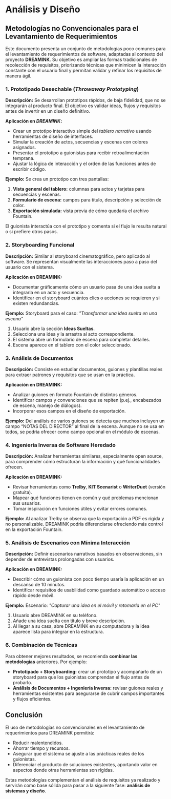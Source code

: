 # Análisis y Diseño

## Metodologías no Convencionales para el Levantamiento de Requerimientos

Este documento presenta un conjunto de metodologías poco comunes para el levantamiento de requerimientos de software, adaptadas al contexto del proyecto **DREAMINK**. Su objetivo es ampliar las formas tradicionales de recolección de requisitos, priorizando técnicas que minimicen la interacción constante con el usuario final y permitan validar y refinar los requisitos de manera ágil.

### 1. Prototipado Desechable (*Throwaway Prototyping*)

**Descripción:**
Se desarrollan prototipos rápidos, de baja fidelidad, que no se integrarán al producto final. El objetivo es validar ideas, flujos y requisitos antes de invertir en un diseño definitivo.

**Aplicación en *DREAMINK*:**

- Crear un prototipo interactivo simple del *tablero narrativo* usando herramientas de diseño de interfaces.
- Simular la creación de actos, secuencias y escenas con colores asignados.
- Presentar el prototipo a guionistas para recibir retroalimentación temprana.
- Ajustar la lógica de interacción y el orden de las funciones antes de escribir código.

**Ejemplo:**
Se crea un prototipo con tres pantallas:

1. **Vista general del tablero:** columnas para actos y tarjetas para secuencias y escenas.
2. **Formulario de escena:** campos para título, descripción y selección de color.
3. **Exportación simulada:** vista previa de cómo quedaría el archivo Fountain.

El guionista interactúa con el prototipo y comenta si el flujo le resulta natural o si prefiere otros pasos.

### 2. Storyboarding Funcional

**Descripción:**
Similar al storyboard cinematográfico, pero aplicado al software. Se representan visualmente las interacciones paso a paso del usuario con el sistema.

**Aplicación en DREAMINK:**

- Documentar gráficamente cómo un usuario pasa de una idea suelta a integrarla en un acto y secuencia.
- Identificar en el storyboard cuántos clics o acciones se requieren y si existen redundancias.

**Ejemplo:**
Storyboard para el caso: *"Transformar una idea suelta en una escena"*

1. Usuario abre la sección **Ideas Sueltas**.
2. Selecciona una idea y la arrastra al acto correspondiente.
3. El sistema abre un formulario de escena para completar detalles.
4. Escena aparece en el tablero con el color seleccionado.

### 3. Análisis de Documentos

**Descripción:**
Consiste en estudiar documentos, guiones y plantillas reales para extraer patrones y requisitos que se usan en la práctica.

**Aplicación en DREAMINK:**

- Analizar guiones en formato Fountain de distintos géneros.
- Identificar campos y convenciones que se repiten (p.ej., encabezados de escena, manejo de diálogos).
- Incorporar esos campos en el diseño de exportación.

**Ejemplo:**
Del análisis de varios guiones se detecta que muchos incluyen un campo “NOTAS DEL DIRECTOR” al final de la escena. Aunque no se usa en todos, se podría ofrecer como campo opcional en el módulo de escenas.

### 4. Ingeniería Inversa de Software Heredado

**Descripción:**
Analizar herramientas similares, especialmente open source, para comprender cómo estructuran la información y qué funcionalidades ofrecen.

**Aplicación en DREAMINK:**

- Revisar herramientas como **Trelby**, **KIT Scenarist** o **WriterDuet** (versión gratuita).
- Mapear qué funciones tienen en común y qué problemas mencionan sus usuarios.
- Tomar inspiración en funciones útiles y evitar errores comunes.

**Ejemplo:**
Al analizar Trelby se observa que la exportación a PDF es rígida y no personalizable. DREAMINK podría diferenciarse ofreciendo más control en la exportación Fountain.

### 5. Análisis de Escenarios con Mínima Interacción

**Descripción:**
Definir escenarios narrativos basados en observaciones, sin depender de entrevistas prolongadas con usuarios.

**Aplicación en DREAMINK:**

- Describir cómo un guionista con poco tiempo usaría la aplicación en un descanso de 10 minutos.
- Identificar requisitos de usabilidad como guardado automático o acceso rápido desde móvil.

**Ejemplo:**
Escenario: *"Capturar una idea en el móvil y retomarla en el PC"*

1. Usuario abre DREAMINK en su teléfono.
2. Añade una idea suelta con título y breve descripción.
3. Al llegar a su casa, abre DREAMINK en su computadora y la idea aparece lista para integrar en la estructura.

### 6. Combinación de Técnicas

Para obtener mejores resultados, se recomienda **combinar las metodologías** anteriores. Por ejemplo:

- **Prototipado + Storyboarding:** crear un prototipo y acompañarlo de un storyboard para que los guionistas comprendan el flujo antes de probarlo.
- **Análisis de Documentos + Ingeniería Inversa:** revisar guiones reales y herramientas existentes para asegurarse de cubrir campos importantes y flujos eficientes.

## Conclusión

El uso de metodologías no convencionales en el levantamiento de requerimientos para DREAMINK permitirá:

- Reducir malentendidos.
- Ahorrar tiempo y recursos.
- Asegurar que el sistema se ajuste a las prácticas reales de los guionistas.
- Diferenciar el producto de soluciones existentes, aportando valor en aspectos donde otras herramientas son rígidas.

Estas metodologías complementan el análisis de requisitos ya realizado y servirán como base sólida para pasar a la siguiente fase: **análisis de sistemas y diseño**.
